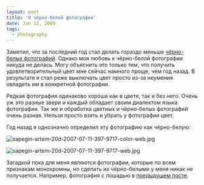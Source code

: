 ```yaml
---
layout: post
title: 'О чёрно-белой фотографии'
date: Jan 12, 2009
tags:
  - photography
---
```


Заметил, что за последний год стал делать гораздо меньше [чёрно-белых фотографий](http://morning.photos/photos/tags/black%20and%20white%20photo/ "Чёрно-белые фотографии"). Однако моя любовь к чёрно-белой фотографии никуда не делась. Могу объяснить это только тем, что получить удовлетворительный цвет мне сейчас намного проще, чем год назад. В результате я стал реже выключать цвет просто из-за неумения овладеть им в конкретной фотографии.

Редкая фотография одинаково хороша как в цвете, так и без него. Очень уж это разные звери и каждый обладает своим диалектом языка фотографии. Так же и обработка цветных и чёрно-белых фотографий очень разная. Нельзя просто взять и убрать у фотографии цвет.

<!--more-->

Год назад я однозначно определил эту фотографию как чёрно-белую:

![sapegin-artem-20d-2007-07-11-397-9717-color-web.jpg](upload://sapegin-artem-20d-2007-07-11-397-9717-color-web.jpg)

![sapegin-artem-20d-2007-07-11-397-9717-web.jpg](upload://sapegin-artem-20d-2007-07-11-397-9717-web.jpg)

Загадкой пока для меня являются фотографии, которые по всем признакам монохромны, но сделать их чёрно-белыми у меня никак не получается. Например, фотография с лошадью в [предыдущем посте](http://birdwatcher.ru/blog/2870/ "Лошадь за веткой").
